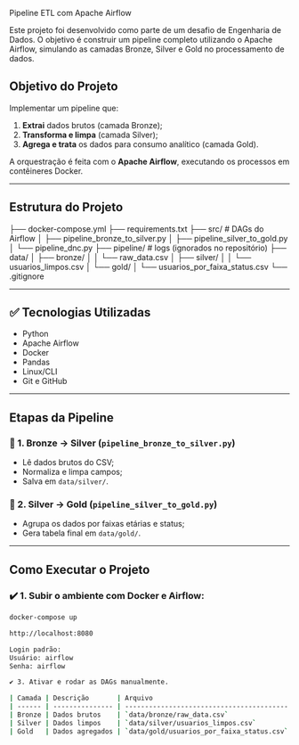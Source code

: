 Pipeline ETL com Apache Airflow

Este projeto foi desenvolvido como parte de um desafio de Engenharia de Dados. O objetivo é construir um pipeline completo utilizando o Apache Airflow, simulando as camadas Bronze, Silver e Gold no processamento de dados.

## Objetivo do Projeto

Implementar um pipeline que:
1. **Extrai** dados brutos (camada Bronze);
2. **Transforma e limpa** (camada Silver);
3. **Agrega e trata** os dados para consumo analítico (camada Gold).

A orquestração é feita com o **Apache Airflow**, executando os processos em contêineres Docker.

---

## Estrutura do Projeto

├── docker-compose.yml
├── requirements.txt
├── src/ # DAGs do Airflow
│ ├── pipeline_bronze_to_silver.py
│ ├── pipeline_silver_to_gold.py
│ └── pipeline_dnc.py
├── pipeline/ # logs (ignorados no repositório)
├── data/
│ ├── bronze/
│ │ └── raw_data.csv
│ ├── silver/
│ │ └── usuarios_limpos.csv
│ └── gold/
│ └── usuarios_por_faixa_status.csv
└── .gitignore


---

## ✅ Tecnologias Utilizadas

- Python  
- Apache Airflow  
- Docker  
- Pandas  
- Linux/CLI  
- Git e GitHub  

---

##  Etapas da Pipeline

### 🔹 1. Bronze → Silver (`pipeline_bronze_to_silver.py`)
- Lê dados brutos do CSV;
- Normaliza e limpa campos;
- Salva em `data/silver/`.

### 🔹 2. Silver → Gold (`pipeline_silver_to_gold.py`)
- Agrupa os dados por faixas etárias e status;
- Gera tabela final em `data/gold/`.

---

##  Como Executar o Projeto

### ✔️ 1. Subir o ambiente com Docker e Airflow:

```bash
docker-compose up

http://localhost:8080

Login padrão:
Usuário: airflow
Senha: airflow

✔️ 3. Ativar e rodar as DAGs manualmente.

| Camada | Descrição       | Arquivo                                   |
| ------ | --------------- | ----------------------------------------- |
| Bronze | Dados brutos    | `data/bronze/raw_data.csv`                |
| Silver | Dados limpos    | `data/silver/usuarios_limpos.csv`         |
| Gold   | Dados agregados | `data/gold/usuarios_por_faixa_status.csv` |








